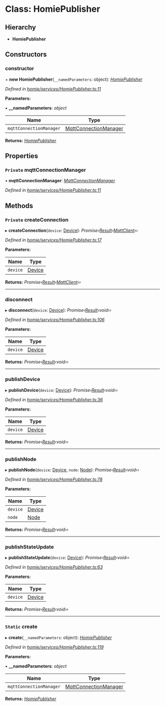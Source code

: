 # Class: HomiePublisher

## Hierarchy

* **HomiePublisher**

## Constructors

###  constructor

\+ **new HomiePublisher**(`__namedParameters`: object): *[HomiePublisher](homiepublisher.md)*

*Defined in [homie/services/HomiePublisher.ts:11](https://github.com/AlejandroHerr/homieiot.ts/blob/1330521/src/homie/services/HomiePublisher.ts#L11)*

**Parameters:**

▪ **__namedParameters**: *object*

Name | Type |
------ | ------ |
`mqttConnectionManager` | [MqttConnectionManager](mqttconnectionmanager.md) |

**Returns:** *[HomiePublisher](homiepublisher.md)*

## Properties

### `Private` mqttConnectionManager

• **mqttConnectionManager**: *[MqttConnectionManager](mqttconnectionmanager.md)*

*Defined in [homie/services/HomiePublisher.ts:11](https://github.com/AlejandroHerr/homieiot.ts/blob/1330521/src/homie/services/HomiePublisher.ts#L11)*

## Methods

### `Private` createConnection

▸ **createConnection**(`device`: [Device](device.md)): *Promise‹[Result](result.md)‹[MqttClient](../interfaces/mqttclient.md)››*

*Defined in [homie/services/HomiePublisher.ts:17](https://github.com/AlejandroHerr/homieiot.ts/blob/1330521/src/homie/services/HomiePublisher.ts#L17)*

**Parameters:**

Name | Type |
------ | ------ |
`device` | [Device](device.md) |

**Returns:** *Promise‹[Result](result.md)‹[MqttClient](../interfaces/mqttclient.md)››*

___

###  disconnect

▸ **disconnect**(`device`: [Device](device.md)): *Promise‹[Result](result.md)‹void››*

*Defined in [homie/services/HomiePublisher.ts:106](https://github.com/AlejandroHerr/homieiot.ts/blob/1330521/src/homie/services/HomiePublisher.ts#L106)*

**Parameters:**

Name | Type |
------ | ------ |
`device` | [Device](device.md) |

**Returns:** *Promise‹[Result](result.md)‹void››*

___

###  publishDevice

▸ **publishDevice**(`device`: [Device](device.md)): *Promise‹[Result](result.md)‹void››*

*Defined in [homie/services/HomiePublisher.ts:36](https://github.com/AlejandroHerr/homieiot.ts/blob/1330521/src/homie/services/HomiePublisher.ts#L36)*

**Parameters:**

Name | Type |
------ | ------ |
`device` | [Device](device.md) |

**Returns:** *Promise‹[Result](result.md)‹void››*

___

###  publishNode

▸ **publishNode**(`device`: [Device](device.md), `node`: [Node](node.md)): *Promise‹[Result](result.md)‹void››*

*Defined in [homie/services/HomiePublisher.ts:78](https://github.com/AlejandroHerr/homieiot.ts/blob/1330521/src/homie/services/HomiePublisher.ts#L78)*

**Parameters:**

Name | Type |
------ | ------ |
`device` | [Device](device.md) |
`node` | [Node](node.md) |

**Returns:** *Promise‹[Result](result.md)‹void››*

___

###  publishStateUpdate

▸ **publishStateUpdate**(`device`: [Device](device.md)): *Promise‹[Result](result.md)‹void››*

*Defined in [homie/services/HomiePublisher.ts:63](https://github.com/AlejandroHerr/homieiot.ts/blob/1330521/src/homie/services/HomiePublisher.ts#L63)*

**Parameters:**

Name | Type |
------ | ------ |
`device` | [Device](device.md) |

**Returns:** *Promise‹[Result](result.md)‹void››*

___

### `Static` create

▸ **create**(`__namedParameters`: object): *[HomiePublisher](homiepublisher.md)*

*Defined in [homie/services/HomiePublisher.ts:119](https://github.com/AlejandroHerr/homieiot.ts/blob/1330521/src/homie/services/HomiePublisher.ts#L119)*

**Parameters:**

▪ **__namedParameters**: *object*

Name | Type |
------ | ------ |
`mqttConnectionManager` | [MqttConnectionManager](mqttconnectionmanager.md) |

**Returns:** *[HomiePublisher](homiepublisher.md)*
